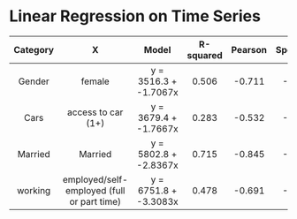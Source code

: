 # Linear Regression on Time Series
|Category| X | Model | R-squared | Pearson | Spearman |Chi-squares|MAE|
|:------:|:---:|:----:|:-------:|:-----:|:---------:|:----------:|:---:|
|Gender|female|y = 3516.3 + -1.7067x|0.506|-0.711|-0.633|2.159|3.751|
|Cars|access to car (1+)|y = 3679.4 + -1.7667x|0.283|-0.532|-0.583|3.936|5.847|
|Married|Married|y = 5802.8 + -2.8367x|0.715|-0.845|-0.933|2.083|3.329|
|working|employed/self-employed (full or part time)|y = 6751.8 + -3.3083x|0.478|-0.691|-0.783|7.914|7.7177|

